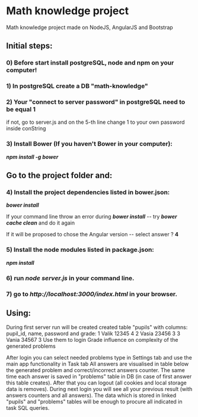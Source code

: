 # Math knowledge project
Math knowledge project made on NodeJS, AngularJS and Bootstrap


## Initial steps:


### 0) Before start install postgreSQL, node and npm on your computer!

### 1) In postgreSQL create a DB "math-knowledge"

### 2) Your "connect to server password" in postgreSQL need to be equal 1
if not, go to server.js and on the 5-th line change 1 to your own password inside conString

### 3) Install Bower (If you haven't Bower in your computer):

*__npm install -g bower__*

## Go to the project folder and:

### 4) Install the project dependencies listed in bower.json:

*__bower install__*

If your command line throw an error during *__bower install__* -- try *__bower cache clean__* and do it again

If it will be proposed to chose the Angular version -- select answer ? __4__

### 5) Install the node modules listed in package.json:

*__npm install__*

### 6) run *__node server.js__* in your command line.

### 7) go to *__http://localhost:3000/index.html__* in your browser.


## Using:

During first server run will be created created table "pupils" with columns: pupil_id, name, password and grade:
1 Valik 12345 4
2 Vasia 23456 3
3 Vania 34567 3
Use them to login
Grade influence on complexity of the generated problems

After login you can select needed problems type in Settings tab and use the main app functionality in Task tab
All answers are visualised in table below the generated problem and correct/incorrect answers counter.
The same time each answer is saved in "problems" table in DB (in case of first answer this table creates).
After that you can logout (all cookies and local storage data is removes).
During next login you will see all your previous result (with answers counters and all answers).
The data which is stored in linked "pupils" and "problems" tables will be enough to procure all indicated in task SQL queries.